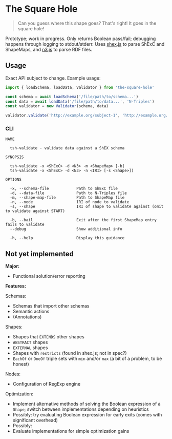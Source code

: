 # The Square Hole

> Can you guess where this shape goes? That's right! It goes in the square hole!

Prototype; work in progress. Only returns Boolean pass/fail; debugging happens through logging to stdout/stderr. Uses [shex.js](https://github.com/shexjs/shex.js) to parse ShExC and ShapeMaps, and [n3.js](https://github.com/rdfjs/N3.js) to parse RDF files.

## Usage

Exact API subject to change. Example usage:

```js
import { loadSchema, loadData, Validator } from 'the-square-hole'

const schema = await loadSchema('/file/path/to/schema...')
const data = await loadData('/file/path/to/data...', 'N-Triples')
const validator = new Validator(schema, data)

validator.validate('http://example.org/subject-1', 'http://example.org/shape-1') // true/false
```

### CLI

    NAME

      tsh-validate - validate data against a ShEX schema

    SYNOPSIS

      tsh-validate -x <ShExC> -d <N3> -m <ShapeMap> [-b]
      tsh-validate -x <ShExC> -d <N3> -n <IRI> [-s <Shape>])

    OPTIONS

      -x, --schema-file            Path to ShExC file
      -d, --data-file              Path to N-Triples file
      -m, --shape-map-file         Path to ShapeMap file
      -n, --node                   IRI of node to validate
      -s, --shape                  IRI of shape to validate against (omit to validate against START)

      -b, --bail                   Exit after the first ShapeMap entry fails to validate
      --debug                      Show additional info

      -h, --help                   Display this guidance

## Not yet implemented

**Major:**

  - Functional solution/error reporting

**Features:**

Schemas:
  - Schemas that import other schemas
  - Semantic actions
  - (Annotations)

Shapes:
  - Shapes that `EXTENDS` other shapes
  - `ABSTRACT` shapes
  - `EXTERNAL` shapes
  - Shapes with `restricts` (found in shex.js; not in spec?)
  - `EachOf` or `OneOf` triple sets with `min` and/or `max` (a bit of a problem, to be honest)

Nodes:
  - Configuration of RegExp engine

Optimization:
  - Implement alternative methods of solving the Boolean expression of a `Shape`; switch between implementations depending on heuristics
  - Possibly: try evaluating Boolean expression for early exits (comes with significant overhead)
  - Possibly:
  - Evaluate implementations for simple optimization gains
